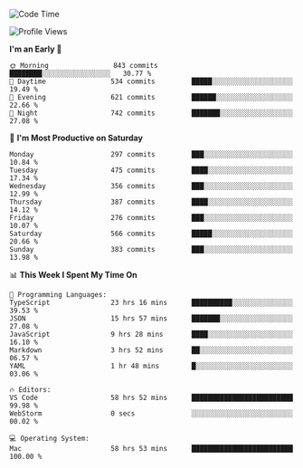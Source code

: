 <!--START_SECTION:waka-->
![Code Time](http://img.shields.io/badge/Code%20Time-1%2C866%20hrs%2019%20mins-blue)

![Profile Views](http://img.shields.io/badge/Profile%20Views-18-blue)

**I'm an Early 🐤** 

```text
🌞 Morning                843 commits         ████████░░░░░░░░░░░░░░░░░   30.77 % 
🌆 Daytime                534 commits         █████░░░░░░░░░░░░░░░░░░░░   19.49 % 
🌃 Evening                621 commits         ██████░░░░░░░░░░░░░░░░░░░   22.66 % 
🌙 Night                  742 commits         ███████░░░░░░░░░░░░░░░░░░   27.08 % 
```
📅 **I'm Most Productive on Saturday** 

```text
Monday                   297 commits         ███░░░░░░░░░░░░░░░░░░░░░░   10.84 % 
Tuesday                  475 commits         ████░░░░░░░░░░░░░░░░░░░░░   17.34 % 
Wednesday                356 commits         ███░░░░░░░░░░░░░░░░░░░░░░   12.99 % 
Thursday                 387 commits         ████░░░░░░░░░░░░░░░░░░░░░   14.12 % 
Friday                   276 commits         ███░░░░░░░░░░░░░░░░░░░░░░   10.07 % 
Saturday                 566 commits         █████░░░░░░░░░░░░░░░░░░░░   20.66 % 
Sunday                   383 commits         ███░░░░░░░░░░░░░░░░░░░░░░   13.98 % 
```


📊 **This Week I Spent My Time On** 

```text
💬 Programming Languages: 
TypeScript               23 hrs 16 mins      ██████████░░░░░░░░░░░░░░░   39.53 % 
JSON                     15 hrs 57 mins      ███████░░░░░░░░░░░░░░░░░░   27.08 % 
JavaScript               9 hrs 28 mins       ████░░░░░░░░░░░░░░░░░░░░░   16.10 % 
Markdown                 3 hrs 52 mins       ██░░░░░░░░░░░░░░░░░░░░░░░   06.57 % 
YAML                     1 hr 48 mins        █░░░░░░░░░░░░░░░░░░░░░░░░   03.06 % 

🔥 Editors: 
VS Code                  58 hrs 52 mins      █████████████████████████   99.98 % 
WebStorm                 0 secs              ░░░░░░░░░░░░░░░░░░░░░░░░░   00.02 % 

💻 Operating System: 
Mac                      58 hrs 53 mins      █████████████████████████   100.00 % 
```


<!--END_SECTION:waka-->
